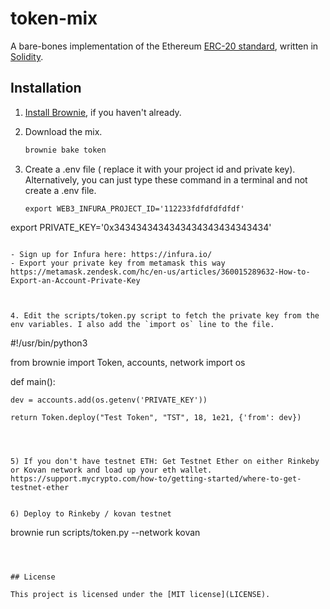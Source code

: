 # token-mix

A bare-bones implementation of the Ethereum [ERC-20 standard](https://eips.ethereum.org/EIPS/eip-20), written in [Solidity](https://github.com/ethereum/solidity).


## Installation

1. [Install Brownie](https://eth-brownie.readthedocs.io/en/stable/install.html), if you haven't already.

2. Download the mix.

    ```bash
    brownie bake token
    ```

3. Create a .env file ( replace it with your project id and private key). Alternatively, you can just type these command in a terminal and not create a .env file. 
    ```
    export WEB3_INFURA_PROJECT_ID='112233fdfdfdfdfdf'
export PRIVATE_KEY='0x3434343434343434343434343434'
```

- Sign up for Infura here: https://infura.io/
- Export your private key from metamask this way https://metamask.zendesk.com/hc/en-us/articles/360015289632-How-to-Export-an-Account-Private-Key



4. Edit the scripts/token.py script to fetch the private key from the env variables. I also add the `import os` line to the file.
```
#!/usr/bin/python3

from brownie import Token, accounts, network 
import os 

def main():
    
    dev = accounts.add(os.getenv('PRIVATE_KEY'))

    return Token.deploy("Test Token", "TST", 18, 1e21, {'from': dev})
```



5) If you don't have testnet ETH: Get Testnet Ether on either Rinkeby or Kovan network and load up your eth wallet. 
https://support.mycrypto.com/how-to/getting-started/where-to-get-testnet-ether


6) Deploy to Rinkeby / kovan testnet
 ```
brownie run scripts/token.py --network kovan  
```



## License

This project is licensed under the [MIT license](LICENSE).
